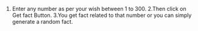 1. Enter any number as per your wish between 1 to 300.
2.Then click on Get fact Button.
3.You get fact related to that number or you can simply generate a random fact. 

 
